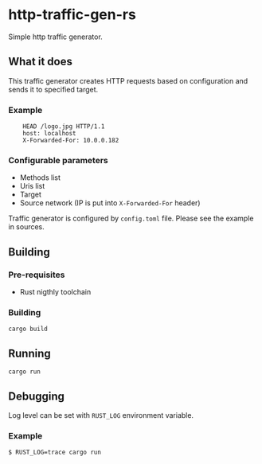 # http-traffic-gen-rs

Simple http traffic generator.

## What it does

This traffic generator creates HTTP requests based on configuration and sends it to
specified target.

### Example

```
    HEAD /logo.jpg HTTP/1.1
    host: localhost
    X-Forwarded-For: 10.0.0.182
```

### Configurable parameters

  * Methods list
  * Uris list
  * Target
  * Source network (IP is put into `X-Forwarded-For` header)

Traffic generator is configured by `config.toml` file.
Please see the example in sources.

## Building

### Pre-requisites

  * Rust nigthly toolchain

### Building

```
cargo build
```

## Running

```
cargo run
```

## Debugging

Log level can be set with `RUST_LOG` environment variable.

### Example

```
$ RUST_LOG=trace cargo run
```
